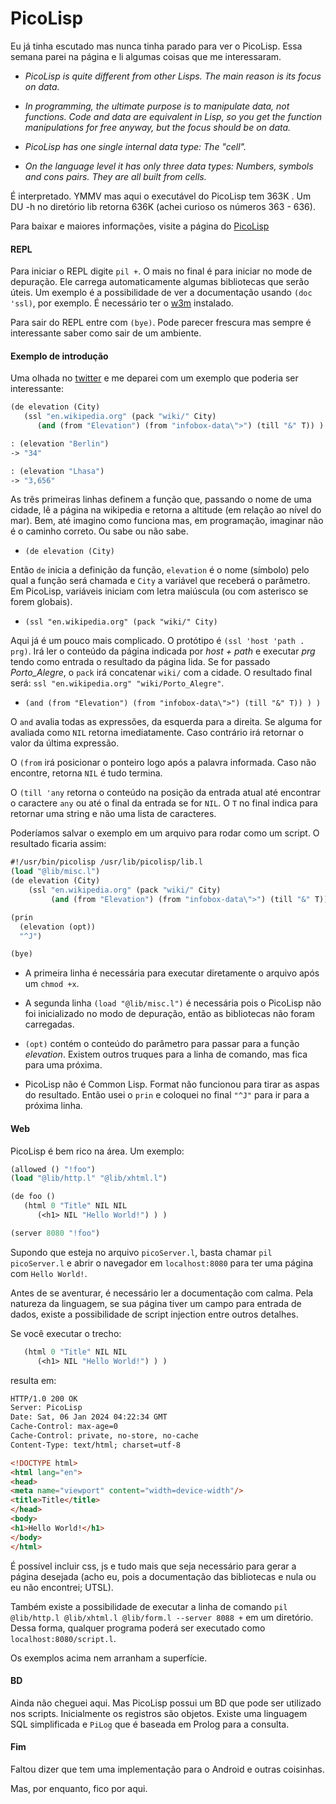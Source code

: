 # PicoLisp

Eu já tinha escutado mas nunca tinha parado para ver o PicoLisp. Essa semana parei na página e li algumas coisas que me interessaram.

- *PicoLisp is quite different from other Lisps. The main reason is its focus on data.*
  
- *In programming, the ultimate purpose is to manipulate data, not functions. Code and data are equivalent in Lisp, so you get the function manipulations for free anyway, but the focus should be on data.*
  
- *PicoLisp has one single internal data type: The "cell".*
  
- *On the language level it has only three data types: Numbers, symbols and cons pairs. They are all built from cells.*
  

É interpretado. YMMV mas aqui o executável do PicoLisp tem 363K . Um DU -h no diretório lib retorna 636K (achei curioso os números 363 - 636).

Para baixar e maiores informações, visite a página do [PicoLisp](https://picolisp.com/wiki/?home)

#### REPL

Para iniciar o REPL digite `pil +`. O mais no final é para iniciar no mode de depuração. Ele carrega automaticamente algumas bibliotecas que serão úteis. Um exemplo é a possibilidade de ver a documentação usando `(doc 'ssl)`, por exemplo. É necessário ter o [w3m](https://w3m.sourceforge.net/) instalado.

Para sair do REPL entre com `(bye)`. Pode parecer frescura mas sempre é interessante saber como sair de um ambiente.

#### Exemplo de introdução

Uma olhada no [twitter](https://twitter.com/PicoLispREPL) e me deparei com um exemplo que poderia ser interessante:

```lisp
(de elevation (City)
   (ssl "en.wikipedia.org" (pack "wiki/" City)
      (and (from "Elevation") (from "infobox-data\">") (till "&" T)) ) )

: (elevation "Berlin")
-> "34"

: (elevation "Lhasa")
-> "3,656"
```

As três primeiras linhas definem a função que, passando o nome de uma cidade, lê a página na wikipedia e retorna a altitude (em relação ao nível do mar). Bem, até imagino como funciona mas, em programação, imaginar não é o caminho correto. Ou sabe ou não sabe.

- `(de elevation (City)`

Então `de` inicia a definição da função, `elevation` é o nome (símbolo) pelo qual a função será chamada e `City` a variável que receberá o parâmetro. Em PicoLisp, variáveis iniciam com letra maiúscula (ou com asterisco se forem globais).

- `(ssl "en.wikipedia.org" (pack "wiki/" City)`

Aqui já é um pouco mais complicado. O protótipo é `(ssl 'host 'path . prg)`. Irá ler o conteúdo da página indicada por *host + path* e executar *prg* tendo como entrada o resultado da página lida. Se for passado *Porto_Alegre*, o `pack` irá concatenar `wiki/` com a cidade. O resultado final será: `ssl "en.wikipedia.org" "wiki/Porto_Alegre"`.

- `(and (from "Elevation") (from "infobox-data\">") (till "&" T)) ) )`

O `and` avalia todas as expressões, da esquerda para a direita. Se alguma for avaliada como `NIL` retorna imediatamente. Caso contrário irá retornar o valor da última expressão.

O `(from` irá posicionar o ponteiro logo após a palavra informada. Caso não encontre, retorna `NIL` é tudo termina.

O `(till 'any` retorna o conteúdo na posição da entrada atual até encontrar o caractere `any` ou até o final da entrada se for `NIL`. O `T` no final indica para retornar uma string e não uma lista de caracteres.

Poderíamos salvar o exemplo em um arquivo para rodar como um script. O resultado ficaria assim:

```lisp
#!/usr/bin/picolisp /usr/lib/picolisp/lib.l
(load "@lib/misc.l")
(de elevation (City)
    (ssl "en.wikipedia.org" (pack "wiki/" City)
         (and (from "Elevation") (from "infobox-data\">") (till "&" T))))

(prin
  (elevation (opt))
  "^J")

(bye)
```

- A primeira linha é necessária para executar diretamente o arquivo após um `chmod +x`.
  
- A segunda linha `(load "@lib/misc.l")` é necessária pois o PicoLisp não foi inicializado no modo de depuração, então as bibliotecas não foram carregadas.
  
- `(opt)` contém o conteúdo do parâmetro para passar para a função *elevation*. Existem outros truques para a linha de comando, mas fica para uma próxima.
  
- PicoLisp não é Common Lisp. Format não funcionou para tirar as aspas do resultado. Então usei o `prin` e coloquei no final `"^J"` para ir para a próxima linha.
  

#### Web

PicoLisp é bem rico na área. Um exemplo:

```lisp
(allowed () "!foo")
(load "@lib/http.l" "@lib/xhtml.l")

(de foo ()
   (html 0 "Title" NIL NIL
      (<h1> NIL "Hello World!") ) )

(server 8080 "!foo")
```

Supondo que esteja no arquivo `picoServer.l`, basta chamar `pil picoServer.l` e abrir o navegador em `localhost:8080` para ter uma página com `Hello World!`.

Antes de se aventurar, é necessário ler a documentação com calma. Pela natureza da linguagem, se sua página tiver um campo para entrada de dados, existe a possibilidade de script injection entre outros detalhes.

Se você executar o trecho:

```lisp
   (html 0 "Title" NIL NIL
      (<h1> NIL "Hello World!") ) )
```

resulta em:

```html
HTTP/1.0 200 OK
Server: PicoLisp
Date: Sat, 06 Jan 2024 04:22:34 GMT
Cache-Control: max-age=0
Cache-Control: private, no-store, no-cache
Content-Type: text/html; charset=utf-8

<!DOCTYPE html>
<html lang="en">
<head>
<meta name="viewport" content="width=device-width"/>
<title>Title</title>
</head>
<body>
<h1>Hello World!</h1>
</body>
</html>
```

É possível incluir css, js e tudo mais que seja necessário para gerar a página desejada (acho eu, pois a documentação das bibliotecas e nula ou eu não encontrei; UTSL).

Também existe a possibilidade de executar a linha de comando `pil @lib/http.l @lib/xhtml.l @lib/form.l --server 8088 +` em um diretório. Dessa forma, qualquer programa poderá ser executado como `localhost:8080/script.l`.

Os exemplos acima nem arranham a superfície.

#### BD

Ainda não cheguei aqui. Mas PicoLisp possui um BD que pode ser utilizado nos scripts. Inicialmente os registros são objetos. Existe uma linguagem SQL simplificada e `PiLog` que é baseada em Prolog para a consulta.

#### Fim

Faltou dizer que tem uma implementação para o Android e outras coisinhas.

Mas, por enquanto, fico por aqui.
